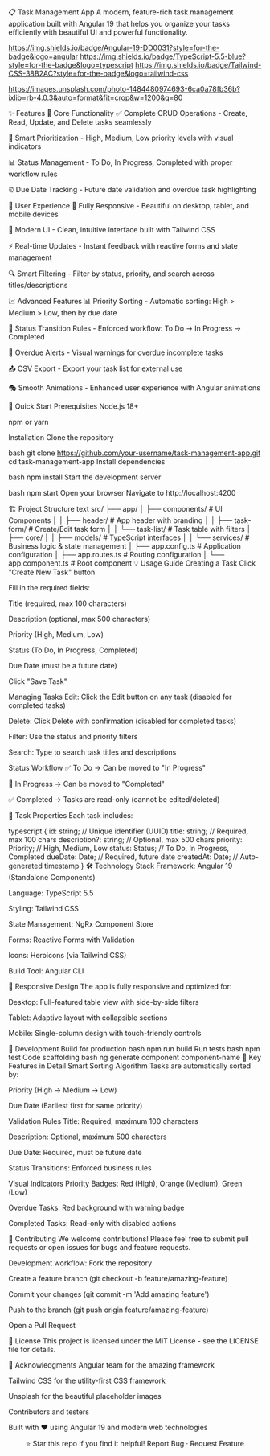 📋 Task Management App
A modern, feature-rich task management application built with Angular 19 that helps you organize your tasks efficiently with beautiful UI and powerful functionality.

https://img.shields.io/badge/Angular-19-DD0031?style=for-the-badge&logo=angular
https://img.shields.io/badge/TypeScript-5.5-blue?style=for-the-badge&logo=typescript
https://img.shields.io/badge/Tailwind-CSS-38B2AC?style=for-the-badge&logo=tailwind-css

https://images.unsplash.com/photo-1484480974693-6ca0a78fb36b?ixlib=rb-4.0.3&auto=format&fit=crop&w=1200&q=80

✨ Features
🎯 Core Functionality
✅ Complete CRUD Operations - Create, Read, Update, and Delete tasks seamlessly

🎯 Smart Prioritization - High, Medium, Low priority levels with visual indicators

📊 Status Management - To Do, In Progress, Completed with proper workflow rules

⏰ Due Date Tracking - Future date validation and overdue task highlighting

🎨 User Experience
📱 Fully Responsive - Beautiful on desktop, tablet, and mobile devices

🎨 Modern UI - Clean, intuitive interface built with Tailwind CSS

⚡ Real-time Updates - Instant feedback with reactive forms and state management

🔍 Smart Filtering - Filter by status, priority, and search across titles/descriptions

📈 Advanced Features
📊 Priority Sorting - Automatic sorting: High > Medium > Low, then by due date

🚦 Status Transition Rules - Enforced workflow: To Do → In Progress → Completed

🔴 Overdue Alerts - Visual warnings for overdue incomplete tasks

📤 CSV Export - Export your task list for external use

🎭 Smooth Animations - Enhanced user experience with Angular animations

🚀 Quick Start
Prerequisites
Node.js 18+

npm or yarn

Installation
Clone the repository

bash
git clone https://github.com/your-username/task-management-app.git
cd task-management-app
Install dependencies

bash
npm install
Start the development server

bash
npm start
Open your browser
Navigate to http://localhost:4200

🏗️ Project Structure
text
src/
├── app/
│   ├── components/          # UI Components
│   │   ├── header/         # App header with branding
│   │   ├── task-form/      # Create/Edit task form
│   │   └── task-list/      # Task table with filters
│   ├── core/
│   │   ├── models/         # TypeScript interfaces
│   │   └── services/       # Business logic & state management
│   ├── app.config.ts       # Application configuration
│   ├── app.routes.ts       # Routing configuration
│   └── app.component.ts    # Root component
💡 Usage Guide
Creating a Task
Click "Create New Task" button

Fill in the required fields:

Title (required, max 100 characters)

Description (optional, max 500 characters)

Priority (High, Medium, Low)

Status (To Do, In Progress, Completed)

Due Date (must be a future date)

Click "Save Task"

Managing Tasks
Edit: Click the Edit button on any task (disabled for completed tasks)

Delete: Click Delete with confirmation (disabled for completed tasks)

Filter: Use the status and priority filters

Search: Type to search task titles and descriptions

Status Workflow
✅ To Do → Can be moved to "In Progress"

🔄 In Progress → Can be moved to "Completed"

✅ Completed → Tasks are read-only (cannot be edited/deleted)

🎯 Task Properties
Each task includes:

typescript
{
  id: string;           // Unique identifier (UUID)
  title: string;        // Required, max 100 chars
  description?: string; // Optional, max 500 chars
  priority: Priority;   // High, Medium, Low
  status: Status;       // To Do, In Progress, Completed
  dueDate: Date;        // Required, future date
  createdAt: Date;      // Auto-generated timestamp
}
🛠️ Technology Stack
Framework: Angular 19 (Standalone Components)

Language: TypeScript 5.5

Styling: Tailwind CSS

State Management: NgRx Component Store

Forms: Reactive Forms with Validation

Icons: Heroicons (via Tailwind CSS)

Build Tool: Angular CLI

📱 Responsive Design
The app is fully responsive and optimized for:

Desktop: Full-featured table view with side-by-side filters

Tablet: Adaptive layout with collapsible sections

Mobile: Single-column design with touch-friendly controls

🔧 Development
Build for production
bash
npm run build
Run tests
bash
npm test
Code scaffolding
bash
ng generate component component-name
🌟 Key Features in Detail
Smart Sorting Algorithm
Tasks are automatically sorted by:

Priority (High → Medium → Low)

Due Date (Earliest first for same priority)

Validation Rules
Title: Required, maximum 100 characters

Description: Optional, maximum 500 characters

Due Date: Required, must be future date

Status Transitions: Enforced business rules

Visual Indicators
Priority Badges: Red (High), Orange (Medium), Green (Low)

Overdue Tasks: Red background with warning badge

Completed Tasks: Read-only with disabled actions

🤝 Contributing
We welcome contributions! Please feel free to submit pull requests or open issues for bugs and feature requests.

Development workflow:
Fork the repository

Create a feature branch (git checkout -b feature/amazing-feature)

Commit your changes (git commit -m 'Add amazing feature')

Push to the branch (git push origin feature/amazing-feature)

Open a Pull Request

📄 License
This project is licensed under the MIT License - see the LICENSE file for details.

🙏 Acknowledgments
Angular team for the amazing framework

Tailwind CSS for the utility-first CSS framework

Unsplash for the beautiful placeholder images

Contributors and testers

Built with ❤️ using Angular 19 and modern web technologies

<div align="center">
⭐ Star this repo if you find it helpful!
Report Bug · Request Feature

</div>